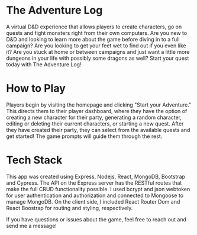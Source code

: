 # The Adventure Log

A virtual D&D experience that allows players to create characters, go on quests and fight monsters right from their own computers. Are you new to D&D and looking to learn more about the game before diving in to a full campaign? Are you looking to get your feet wet to find out if you even like it? Are you stuck at home or between campaigns and just want a little more dungeons in your life with possibly some dragons as well? Start your quest today with The Adventure Log!

# How to Play

Players begin by visiting the homepage and clicking "Start your Adventure." This directs them to their player dashboard, where they have the option of creating a new character for their party, generating a random character, editing or deleting their current characters, or starting a new quest. After they have created their party, they can select from the available quests and get started! The game prompts will guide them through the rest.

# Tech Stack

This app was created using Express, Nodejs, React, MongoDB, Bootstrap and Cypress. The API on the Express server has the RESTful routes that make the full CRUD functionality possible. I used bcrypt and json webtoken for user authentication and authorization and connected to Mongoose to manage MongoDB. On the client side, I included React Router Dom and React Boostrap for routing and styling, respectively.

If you have questions or issues about the game, feel free to reach out and send me a message!

